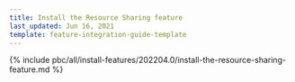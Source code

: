 ```yaml
---
title: Install the Resource Sharing feature
last_updated: Jun 16, 2021
template: feature-integration-guide-template
---
```


{% include pbc/all/install-features/202204.0/install-the-resource-sharing-feature.md %} <!-- To edit, see /_includes/pbc/all/install-features/202204.0/install-the-resource-sharing-feature.md -->
